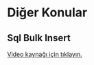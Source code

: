 # Diğer Konular

## Sql Bulk Insert
<a href="https://www.youtube.com/watch?v=7nIppLEf5bQ&list=PLQVXoXFVVtp2RjHt5teaBOLUcKbq2Ilbo&index=39"> Video kaynağı için tıklayın. </a>
